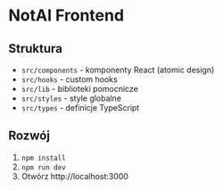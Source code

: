 # NotAI Frontend

## Struktura
- `src/components` - komponenty React (atomic design)
- `src/hooks` - custom hooks
- `src/lib` - biblioteki pomocnicze
- `src/styles` - style globalne
- `src/types` - definicje TypeScript

## Rozwój
1. `npm install`
2. `npm run dev`
3. Otwórz http://localhost:3000
